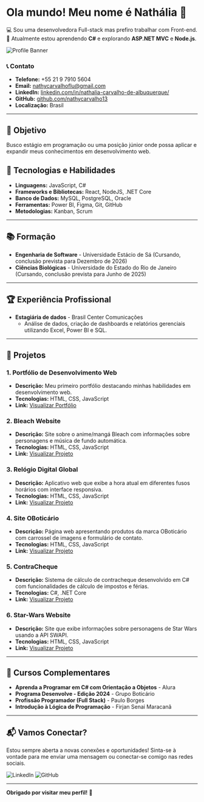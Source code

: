 # Ola mundo! Meu nome é Nathália 👋
💻 Sou uma desenvolvedora Full-stack mas prefiro trabalhar com Front-end.
🌱 Atualmente estou aprendendo **C#** e explorando **ASP.NET MVC** e **Node.js**.


![Profile Banner](https://via.placeholder.com/1200x300?text=Bem-vindo+ao+meu+GitHub)



### 📞 Contato
- **Telefone:** +55 21 9 7910 5604
- **Email:** [nathycarvalhoflu@gmail.com](mailto:nathycarvalhoflu@gmail.com)
- **LinkedIn:** [linkedin.com/in/nathalia-carvalho-de-albuquerque/](https://www.linkedin.com/in/nathalia-carvalho-de-albuquerque/)
- **GitHub:** [github.com/nathycarvalho13](https://github.com/nathycarvalho13)
- **Localização:** Brasil

---

## 🎯 Objetivo

Busco estágio em programação ou uma posição júnior onde possa aplicar e expandir meus conhecimentos em desenvolvimento web.

## 🔧 Tecnologias e Habilidades

- **Linguagens:** JavaScript, C#
- **Frameworks e Bibliotecas:** React, NodeJS, .NET Core
- **Banco de Dados:** MySQL, PostgreSQL, Oracle
- **Ferramentas:** Power BI, Figma, Git, GitHub
- **Metodologias:** Kanban, Scrum

---

## 📚 Formação

- **Engenharia de Software** - Universidade Estácio de Sá (Cursando, conclusão prevista para Dezembro de 2026)
- **Ciências Biológicas** - Universidade do Estado do Rio de Janeiro (Cursando, conclusão prevista para Junho de 2025)

---

## 🏆 Experiência Profissional

- **Estagiária de dados** - Brasil Center Comunicações
  - Análise de dados, criação de dashboards e relatórios gerenciais utilizando Excel, Power BI e SQL.
  

---

## 🚀 Projetos

### 1. **Portfólio de Desenvolvimento Web**
   - **Descrição:** Meu primeiro portfólio destacando minhas habilidades em desenvolvimento web.
   - **Tecnologias:** HTML, CSS, JavaScript
   - **Link:** [Visualizar Portfólio](https://your-portfolio-link.com)

### 2. **Bleach Website**
   - **Descrição:** Site sobre o anime/mangá Bleach com informações sobre personagens e música de fundo automática.
   - **Tecnologias:** HTML, CSS, JavaScript
   - **Link:** [Visualizar Projeto](https://bleach-website.vercel.app/)

### 3. **Relógio Digital Global**
   - **Descrição:** Aplicativo web que exibe a hora atual em diferentes fusos horários com interface responsiva.
   - **Tecnologias:** HTML, CSS, JavaScript
   - **Link:** [Visualizar Projeto](https://relogio-digital-global.vercel.app/)

### 4. **Site OBoticário**
   - **Descrição:** Página web apresentando produtos da marca OBoticário com carrossel de imagens e formulário de contato.
   - **Tecnologias:** HTML, CSS, JavaScript
   - **Link:** [Visualizar Projeto](https://site-o-boticario.vercel.app/)

### 5. **ContraCheque**
   - **Descrição:** Sistema de cálculo de contracheque desenvolvido em C# com funcionalidades de cálculo de impostos e férias.
   - **Tecnologias:** C#, .NET Core
   - **Link:** [Visualizar Projeto](https://github.com/nathycarvalho13/contracheque)

### 6. **Star-Wars Website**
   - **Descrição:** Site que exibe informações sobre personagens de Star Wars usando a API SWAPI.
   - **Tecnologias:** HTML, CSS, JavaScript
   - **Link:** [Visualizar Projeto](https://star-wars-personagens.vercel.app/)

---

## 🏅 Cursos Complementares

- **Aprenda a Programar em C# com Orientação a Objetos** - Alura
- **Programa Desenvolve - Edição 2024** - Grupo Boticário
- **Profissão Programador (Full Stack)** - Paulo Borges
- **Introdução à Lógica de Programação** - Firjan Senai Maracanã

---

## 📬 Vamos Conectar?

Estou sempre aberta a novas conexões e oportunidades! Sinta-se à vontade para me enviar uma mensagem ou conectar-se comigo nas redes sociais.

![LinkedIn](https://img.shields.io/badge/LinkedIn-Connect-brightgreen)
![GitHub](https://img.shields.io/badge/GitHub-View%20My%20Projects-blue)

---

**Obrigado por visitar meu perfil!** 🚀

